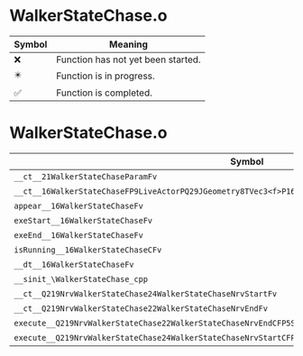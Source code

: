 # WalkerStateChase.o
| Symbol | Meaning 
| ------------- | ------------- 
| :x: | Function has not yet been started. 
| :eight_pointed_black_star: | Function is in progress. 
| :white_check_mark: | Function is completed. 


# WalkerStateChase.o
| Symbol | Decompiled? |
| ------------- | ------------- |
| `__ct__21WalkerStateChaseParamFv` | :x: |
| `__ct__16WalkerStateChaseFP9LiveActorPQ29JGeometry8TVec3<f>P16WalkerStateParamP21WalkerStateChaseParam` | :x: |
| `appear__16WalkerStateChaseFv` | :x: |
| `exeStart__16WalkerStateChaseFv` | :x: |
| `exeEnd__16WalkerStateChaseFv` | :x: |
| `isRunning__16WalkerStateChaseCFv` | :x: |
| `__dt__16WalkerStateChaseFv` | :x: |
| `__sinit_\WalkerStateChase_cpp` | :x: |
| `__ct__Q219NrvWalkerStateChase24WalkerStateChaseNrvStartFv` | :x: |
| `__ct__Q219NrvWalkerStateChase22WalkerStateChaseNrvEndFv` | :x: |
| `execute__Q219NrvWalkerStateChase22WalkerStateChaseNrvEndCFP5Spine` | :x: |
| `execute__Q219NrvWalkerStateChase24WalkerStateChaseNrvStartCFP5Spine` | :x: |
